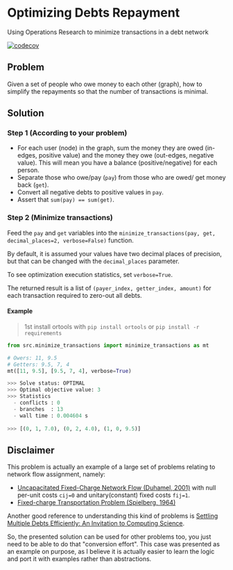 # Optimizing Debts Repayment
Using Operations Research to minimize transactions in a debt network

[![codecov](https://codecov.io/gh/msramalho/optimizing-debts-repayment/branch/master/graph/badge.svg)](https://codecov.io/gh/msramalho/optimizing-debts-repayment)


## Problem
Given a set of people who owe money to each other (graph), how to simplify the repayments so that the number of transactions is minimal.


## Solution
### Step 1 (According to your problem)
* For each user (node) in the graph, sum the money they are owed (in-edges, positive value) and the money they owe (out-edges, negative value). This will mean you have a balance (positive/negative) for each person. 
* Separate those who owe/pay (`pay`) from those who are owed/ get money back (`get`). 
* Convert all negative debts to positive values in `pay`.
* Assert that `sum(pay) == sum(get)`.


### Step 2 (Minimize transactions)
Feed the `pay` and `get` variables into the `minimize_transactions(pay, get, decimal_places=2, verbose=False)` function. 

By default, it is assumed your values have two decimal places of precision, but that can be changed with the `decimal_places` parameter.

To see optimization execution statistics, set `verbose=True`.

The returned result is a list of `(payer_index, getter_index, amount)` for each transaction required to zero-out all debts.

#### Example
> 1st install ortools with `pip install ortools` or `pip install -r requirements`
```python
from src.minimize_transactions import minimize_transactions as mt

# Owers: 11, 9.5
# Getters: 9.5, 7, 4
mt([11, 9.5], [9.5, 7, 4], verbose=True)

>>> Solve status: OPTIMAL
>>> Optimal objective value: 3
>>> Statistics
  - conflicts : 0
  - branches  : 13
  - wall time : 0.004604 s
  
>>> [(0, 1, 7.0), (0, 2, 4.0), (1, 0, 9.5)]
```
## Disclaimer
This problem is actually an example of a large set of problems relating to network flow assignment, namely:
* [Uncapacitated Fixed-Charge Network Flow (Duhamel, 2001)](papers/duhamel2001.pdf) with null per-unit costs `cij=0` and unitary(constant) fixed costs `fij=1`. 
* [Fixed-charge Transportation Problem (Spielberg, 1964)](papers/spielberg1964.pdf)

Another good reference to understanding this kind of problems is [Settling Multiple Debts Efficiently: An Invitation to Computing Science](papers/settling-debts.pdf). 

So, the presented solution can be used for other problems too, you just need to be able to do that "conversion effort". This case was presented as an example on purpose, as I believe it is actually easier to learn the logic and port it with examples rather than abstractions.
